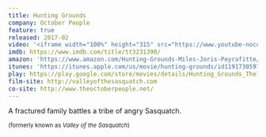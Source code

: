 ```yaml
---
title: Hunting Grounds
company: October People
feature: true
released: 2017-02
video: '<iframe width="100%" height="315" src="https://www.youtube-nocookie.com/embed/djJ2WOB8j0M" frameborder="0" allow="accelerometer; autoplay; encrypted-media; gyroscope; picture-in-picture" allowfullscreen></iframe>'
imdb: https://www.imdb.com/title/tt3231390/
amazon: 'https://www.amazon.com/Hunting-Grounds-Miles-Joris-Peyrafitte/dp/B01N2ZCJJW/'
itunes: 'https://itunes.apple.com/us/movie/hunting-grounds/id1191730597'
play: https://play.google.com/store/movies/details/Hunting_Grounds_The?id=A9YcXPLb2z0
film-site: http://valleyofthesasquatch.com
co-site: http://www.theoctoberpeople.net/
---
```


A fractured family battles a tribe of angry Sasquatch.

<small>(formerly known as *Valley of the Sasquatch*)</small>
